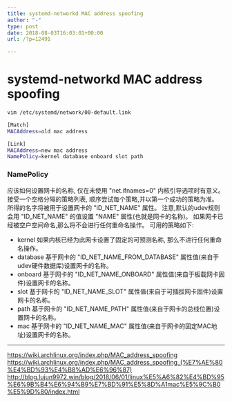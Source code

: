 ```yaml
---
title: systemd-networkd MAC address spoofing
author: "-"
type: post
date: 2018-08-03T16:03:01+00:00
url: /?p=12491

---
```

# systemd-networkd MAC address spoofing

```bash
vim /etc/systemd/network/00-default.link

[Match]
MACAddress=old mac address

[Link]
MACAddress=new mac address
NamePolicy=kernel database onboard slot path
```

### NamePolicy
  
应该如何设置网卡的名称, 仅在未使用 "net.ifnames=0" 内核引导选项时有意义。 接受一个空格分隔的策略列表, 顺序尝试每个策略,并以第一个成功的策略为准。 所得的名字将被用于设置网卡的 "ID_NET_NAME" 属性。 注意,默认的udev规则会用 "ID_NET_NAME" 的值设置 "NAME" 属性(也就是网卡的名称)。 如果网卡已经被空户空间命名,那么将不会进行任何重命名操作。 可用的策略如下: 
  
- kernel
如果内核已经为此网卡设置了固定的可预测名称, 那么不进行任何重命名操作。
- database
基于网卡的 "ID_NET_NAME_FROM_DATABASE" 属性值(来自于udev硬件数据库)设置网卡的名称。
- onboard
基于网卡的 "ID_NET_NAME_ONBOARD" 属性值(来自于板载网卡固件)设置网卡的名称。
- slot
基于网卡的 "ID_NET_NAME_SLOT" 属性值(来自于可插拔网卡固件)设置网卡的名称。
- path
基于网卡的 "ID_NET_NAME_PATH" 属性值(来自于网卡的总线位置)设置网卡的名称。
- mac
基于网卡的 "ID_NET_NAME_MAC" 属性值(来自于网卡的固定MAC地址)设置网卡的名称。

---

https://wiki.archlinux.org/index.php/MAC_address_spoofing
https://wiki.archlinux.org/index.php/MAC_address_spoofing_(%E7%AE%80%E4%BD%93%E4%B8%AD%E6%96%87)  
http://blog.lujun9972.win/blog/2018/06/01/linux%E5%A6%82%E4%BD%95%E6%9B%B4%E6%94%B9%E7%BD%91%E5%8D%A1mac%E5%9C%B0%E5%9D%80/index.html  